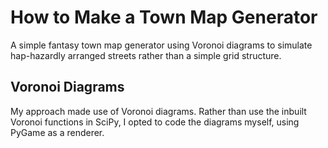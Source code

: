 # How to Make a Town Map Generator
A simple fantasy town map generator using Voronoi diagrams to simulate hap-hazardly arranged streets rather than a simple grid structure.

## Voronoi Diagrams
My approach made use of Voronoi diagrams. Rather than use the inbuilt Voronoi functions in SciPy, I opted to code the diagrams myself, using PyGame as a renderer.
